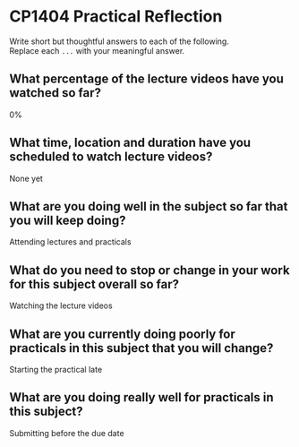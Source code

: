 # CP1404 Practical Reflection

Write short but thoughtful answers to each of the following.  
Replace each `...` with your meaningful answer.

## What percentage of the lecture videos have you watched so far?

0%

## What time, location and duration have you scheduled to watch lecture videos?

None yet

## What are you doing well in the subject so far that you will keep doing?

Attending lectures and practicals

## What do you need to stop or change in your work for this subject overall so far?

Watching the lecture videos

## What are you currently doing poorly for practicals in this subject that you will change?

Starting the practical late

## What are you doing really well for practicals in this subject?

Submitting before the due date
